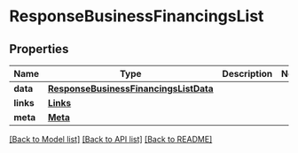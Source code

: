 # ResponseBusinessFinancingsList

## Properties
Name | Type | Description | Notes
------------ | ------------- | ------------- | -------------
**data** | [**ResponseBusinessFinancingsListData**](ResponseBusinessFinancingsListData.md) |  | 
**links** | [**Links**](Links.md) |  | 
**meta** | [**Meta**](Meta.md) |  | 

[[Back to Model list]](../README.md#documentation-for-models) [[Back to API list]](../README.md#documentation-for-api-endpoints) [[Back to README]](../README.md)

